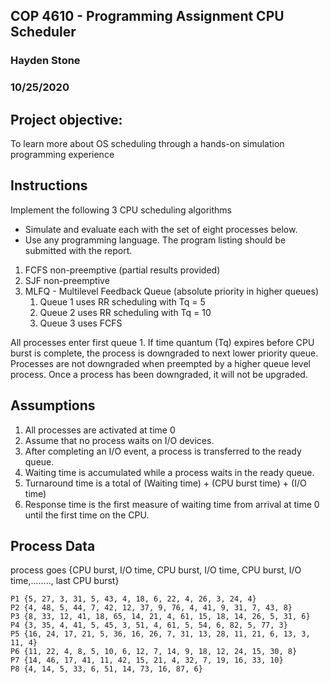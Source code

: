 ## COP 4610 - Programming Assignment CPU Scheduler
### Hayden Stone
### 10/25/2020

## Project objective:
To learn more about OS scheduling through a hands-on simulation programming experience 

## Instructions

Implement the following 3 CPU scheduling algorithms 
* Simulate and evaluate each with the set of eight processes below.
* Use any programming language. The program listing should be submitted with the report.

1. FCFS non-preemptive (partial results provided)
1. SJF non-preemptive 
1. MLFQ - Multilevel Feedback Queue (absolute priority in higher queues)
    1. Queue 1 uses RR scheduling with Tq = 5
    1. Queue 2 uses RR scheduling with Tq = 10
	1. Queue 3 uses FCFS

All processes enter first queue 1. If time quantum (Tq) expires before CPU burst is complete, the process is downgraded to next lower priority queue. Processes are not downgraded when preempted by a higher queue level process. Once a process has been downgraded, it will not be upgraded.

## Assumptions
1. All processes are activated at time 0
1. Assume that no process waits on I/O devices. 
1. After completing an I/O event, a process is transferred to the ready queue.
1. Waiting time is accumulated while a process waits in the ready queue.
1. Turnaround time is a total of (Waiting time) + (CPU burst time) + (I/O time)
1. Response time is the first measure of waiting time from arrival at time 0 until the first time on the CPU. 

## Process Data
process goes {CPU burst, I/O time, CPU burst, I/O time, CPU burst, I/O time,…….., last CPU burst}
```
P1 {5, 27, 3, 31, 5, 43, 4, 18, 6, 22, 4, 26, 3, 24, 4}
P2 {4, 48, 5, 44, 7, 42, 12, 37, 9, 76, 4, 41, 9, 31, 7, 43, 8}
P3 {8, 33, 12, 41, 18, 65, 14, 21, 4, 61, 15, 18, 14, 26, 5, 31, 6}
P4 {3, 35, 4, 41, 5, 45, 3, 51, 4, 61, 5, 54, 6, 82, 5, 77, 3}
P5 {16, 24, 17, 21, 5, 36, 16, 26, 7, 31, 13, 28, 11, 21, 6, 13, 3, 11, 4}
P6 {11, 22, 4, 8, 5, 10, 6, 12, 7, 14, 9, 18, 12, 24, 15, 30, 8}
P7 {14, 46, 17, 41, 11, 42, 15, 21, 4, 32, 7, 19, 16, 33, 10}
P8 {4, 14, 5, 33, 6, 51, 14, 73, 16, 87, 6}
```